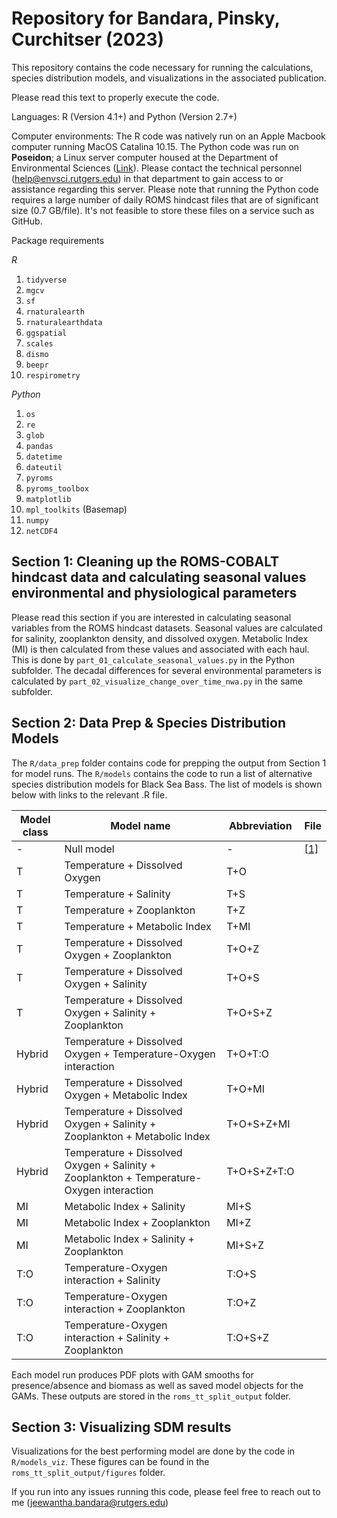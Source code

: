 # Repository for Bandara, Pinsky, Curchitser (2023)

This repository contains the code necessary for running the calculations, species distribution models, and visualizations in the associated publication.

Please read this text to properly execute the code.

Languages: R (Version 4.1+) and Python (Version 2.7+)

Computer environments: The R code was natively run on an Apple Macbook computer running MacOS Catalina 10.15. The Python code was run on **Poseidon**; a Linux server computer housed at the Department of Environmental Sciences ([Link](https://envsci.rutgers.edu/)). Please contact the technical personnel (help@envsci.rutgers.edu) in that department to gain access to or assistance regarding this server. Please note that running the Python code requires a large number of daily ROMS hindcast files that are of significant size (0.7 GB/file). It's not feasible to store these files on a service such as GitHub.



Package requirements

*R*

1. `tidyverse`
2. `mgcv`
3. `sf`
4. `rnaturalearth`
5. `rnaturalearthdata`
6. `ggspatial`
7. `scales`
8. `dismo`
9. `beepr`
10. `respirometry`

*Python*

1. `os`
2. `re`
3. `glob`
3. `pandas`
4. `datetime`
5. `dateutil`
6. `pyroms`
7. `pyroms_toolbox`
8. `matplotlib`
9. `mpl_toolkits` (Basemap)
10. `numpy`
11. `netCDF4`

## Section 1: Cleaning up the ROMS-COBALT hindcast data and calculating seasonal values environmental and physiological parameters

Please read this section if you are interested in calculating seasonal variables from the ROMS hindcast datasets. Seasonal values are calculated for salinity, zooplankton density, and dissolved oxygen. Metabolic Index (MI) is then calculated from these values and associated with each haul. This is done by `part_01_calculate_seasonal_values.py` in the Python subfolder. The decadal differences for several environmental parameters is calculated by `part_02_visualize_change_over_time_nwa.py` in the same subfolder.



## Section 2: Data Prep & Species Distribution Models

The `R/data_prep` folder contains code for prepping the output from Section 1 for model runs.
The `R/models` contains the code to run a list of alternative species distribution models for Black Sea Bass. The list of models is shown below with links to the relevant .R file.

|Model class   |Model name   | Abbreviation  | File  |
|---|---|---|---|
|-   |Null model   |-   | [[1]](https://github.com/wajra/bsb-shift-drivers/blob/main/R/models/sp_dist_model_01_null_model.R)  |
|T   |Temperature + Dissolved Oxygen   |T+O   |   |
|T   |Temperature + Salinity   |T+S   |   |
|T   |Temperature + Zooplankton   |T+Z   |   |
|T   |Temperature + Metabolic Index   |T+MI   |   |
|T   |Temperature + Dissolved Oxygen + Zooplankton   |T+O+Z   |   |
|T   |Temperature + Dissolved Oxygen + Salinity   |T+O+S   |   |
|T   |Temperature + Dissolved Oxygen + Salinity + Zooplankton   |T+O+S+Z   |   |
|Hybrid   |Temperature + Dissolved Oxygen + Temperature-Oxygen interaction    |T+O+T:O   |   |
|Hybrid   |Temperature + Dissolved Oxygen + Metabolic Index   |T+O+MI   |   |
|Hybrid   |Temperature + Dissolved Oxygen + Salinity + Zooplankton + Metabolic Index   |T+O+S+Z+MI   |   |
|Hybrid   |Temperature + Dissolved Oxygen + Salinity + Zooplankton + Temperature-Oxygen interaction   |T+O+S+Z+T:O   |   |
|MI   |Metabolic Index + Salinity   |MI+S   |   |
|MI   |Metabolic Index + Zooplankton   |MI+Z   |   |
|MI   |Metabolic Index + Salinity + Zooplankton   |MI+S+Z   |   |
|T:O   |Temperature-Oxygen interaction + Salinity   |T:O+S   |   |
|T:O   |Temperature-Oxygen interaction + Zooplankton   |T:O+Z   |   |
|T:O   |Temperature-Oxygen interaction + Salinity + Zooplankton   |T:O+S+Z   |   |

Each model run produces PDF plots with GAM smooths for presence/absence and biomass as well as saved model objects for the GAMs. These outputs are stored in the `roms_tt_split_output` folder.

## Section 3: Visualizing SDM results

Visualizations for the best performing model are done by the code in `R/models_viz`. These figures can be found in the `roms_tt_split_output/figures` folder.

If you run into any issues running this code, please feel free to reach out to me (jeewantha.bandara@rutgers.edu)

